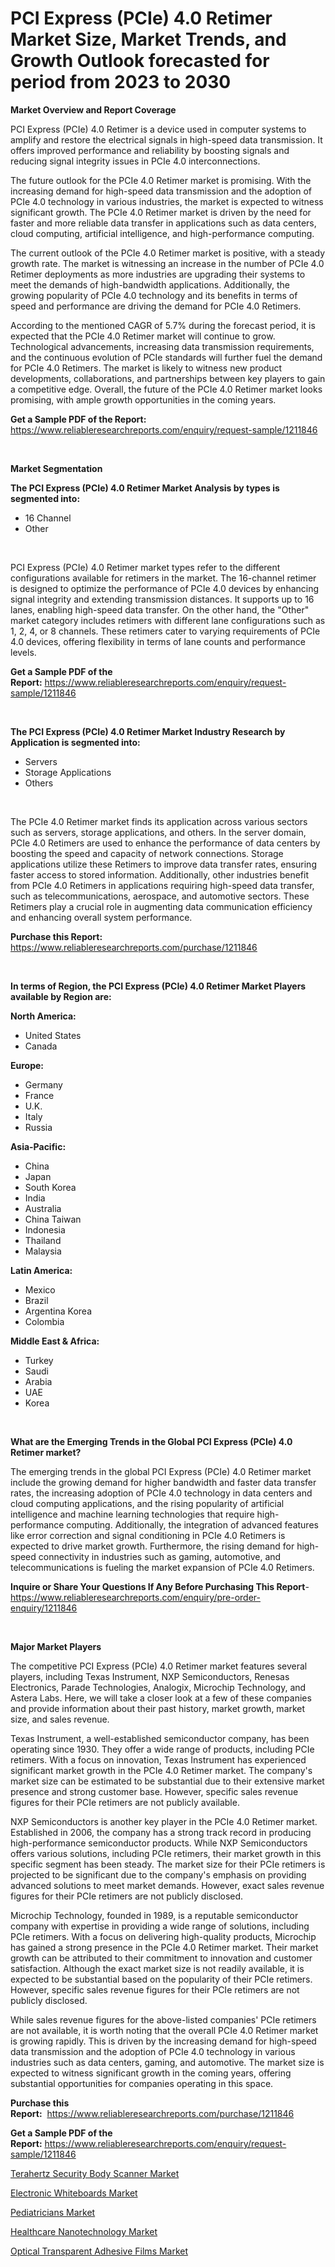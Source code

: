 <p><h1>PCI Express (PCIe) 4.0 Retimer Market Size, Market Trends, and Growth Outlook forecasted for period from 2023 to 2030</h1></p><p><strong>Market Overview and Report Coverage</strong></p>
<p><p>PCI Express (PCIe) 4.0 Retimer is a device used in computer systems to amplify and restore the electrical signals in high-speed data transmission. It offers improved performance and reliability by boosting signals and reducing signal integrity issues in PCIe 4.0 interconnections.</p><p>The future outlook for the PCIe 4.0 Retimer market is promising. With the increasing demand for high-speed data transmission and the adoption of PCIe 4.0 technology in various industries, the market is expected to witness significant growth. The PCIe 4.0 Retimer market is driven by the need for faster and more reliable data transfer in applications such as data centers, cloud computing, artificial intelligence, and high-performance computing.</p><p>The current outlook of the PCIe 4.0 Retimer market is positive, with a steady growth rate. The market is witnessing an increase in the number of PCIe 4.0 Retimer deployments as more industries are upgrading their systems to meet the demands of high-bandwidth applications. Additionally, the growing popularity of PCIe 4.0 technology and its benefits in terms of speed and performance are driving the demand for PCIe 4.0 Retimers.</p><p>According to the mentioned CAGR of 5.7% during the forecast period, it is expected that the PCIe 4.0 Retimer market will continue to grow. Technological advancements, increasing data transmission requirements, and the continuous evolution of PCIe standards will further fuel the demand for PCIe 4.0 Retimers. The market is likely to witness new product developments, collaborations, and partnerships between key players to gain a competitive edge. Overall, the future of the PCIe 4.0 Retimer market looks promising, with ample growth opportunities in the coming years.</p></p>
<p><strong>Get a Sample PDF of the Report:</strong> <a href="https://www.reliableresearchreports.com/enquiry/request-sample/1211846">https://www.reliableresearchreports.com/enquiry/request-sample/1211846</a></p>
<p>&nbsp;</p>
<p><strong>Market Segmentation</strong></p>
<p><strong>The PCI Express (PCIe) 4.0 Retimer Market Analysis by types is segmented into:</strong></p>
<p><ul><li>16 Channel</li><li>Other</li></ul></p>
<p>&nbsp;</p>
<p><p>PCI Express (PCIe) 4.0 Retimer market types refer to the different configurations available for retimers in the market. The 16-channel retimer is designed to optimize the performance of PCIe 4.0 devices by enhancing signal integrity and extending transmission distances. It supports up to 16 lanes, enabling high-speed data transfer. On the other hand, the "Other" market category includes retimers with different lane configurations such as 1, 2, 4, or 8 channels. These retimers cater to varying requirements of PCIe 4.0 devices, offering flexibility in terms of lane counts and performance levels.</p></p>
<p><strong>Get a Sample PDF of the Report:</strong>&nbsp;<a href="https://www.reliableresearchreports.com/enquiry/request-sample/1211846">https://www.reliableresearchreports.com/enquiry/request-sample/1211846</a></p>
<p>&nbsp;</p>
<p><strong>The PCI Express (PCIe) 4.0 Retimer Market Industry Research by Application is segmented into:</strong></p>
<p><ul><li>Servers</li><li>Storage Applications</li><li>Others</li></ul></p>
<p>&nbsp;</p>
<p><p>The PCIe 4.0 Retimer market finds its application across various sectors such as servers, storage applications, and others. In the server domain, PCIe 4.0 Retimers are used to enhance the performance of data centers by boosting the speed and capacity of network connections. Storage applications utilize these Retimers to improve data transfer rates, ensuring faster access to stored information. Additionally, other industries benefit from PCIe 4.0 Retimers in applications requiring high-speed data transfer, such as telecommunications, aerospace, and automotive sectors. These Retimers play a crucial role in augmenting data communication efficiency and enhancing overall system performance.</p></p>
<p><strong>Purchase this Report:</strong>&nbsp; <a href="https://www.reliableresearchreports.com/purchase/1211846">https://www.reliableresearchreports.com/purchase/1211846</a></p>
<p>&nbsp;</p>
<p><strong>In terms of Region, the PCI Express (PCIe) 4.0 Retimer Market Players available by Region are:</strong></p>
<p>
    <p> <strong> North America: </strong>
        <ul>
            <li>United States</li>
            <li>Canada</li>
        </ul>
        </p> 
    <p> <strong> Europe: </strong>
        <ul>
            <li>Germany</li>
            <li>France</li>
            <li>U.K.</li>
            <li>Italy</li>
            <li>Russia</li>
        </ul>
        </p> 
    <p> <strong> Asia-Pacific: </strong>
        <ul>
            <li>China</li>
            <li>Japan</li>
            <li>South Korea</li>
            <li>India</li>
            <li>Australia</li>
            <li>China Taiwan</li>
            <li>Indonesia</li>
            <li>Thailand</li>
            <li>Malaysia</li>
        </ul>
        </p> 
    <p> <strong> Latin America: </strong>
        <ul>
            <li>Mexico</li>
            <li>Brazil</li>
            <li>Argentina Korea</li>
            <li>Colombia</li>
        </ul>
        </p> 
    <p> <strong> Middle East & Africa: </strong>
        <ul>
            <li>Turkey</li>
            <li>Saudi</li>
            <li>Arabia</li>
            <li>UAE</li>
            <li>Korea</li>
        </ul>
    </p>
    </p>
<p>&nbsp;</p>
<p><strong>What are the Emerging Trends in the Global PCI Express (PCIe) 4.0 Retimer market?</strong></p>
<p><p>The emerging trends in the global PCI Express (PCIe) 4.0 Retimer market include the growing demand for higher bandwidth and faster data transfer rates, the increasing adoption of PCIe 4.0 technology in data centers and cloud computing applications, and the rising popularity of artificial intelligence and machine learning technologies that require high-performance computing. Additionally, the integration of advanced features like error correction and signal conditioning in PCIe 4.0 Retimers is expected to drive market growth. Furthermore, the rising demand for high-speed connectivity in industries such as gaming, automotive, and telecommunications is fueling the market expansion of PCIe 4.0 Retimers.</p></p>
<p><strong>Inquire or Share Your Questions If Any Before Purchasing This Report</strong>- <a href="https://www.reliableresearchreports.com/enquiry/pre-order-enquiry/1211846">https://www.reliableresearchreports.com/enquiry/pre-order-enquiry/1211846</a></p>
<p>&nbsp;</p>
<p><strong>Major Market Players</strong></p>
<p><p>The competitive PCI Express (PCIe) 4.0 Retimer market features several players, including Texas Instrument, NXP Semiconductors, Renesas Electronics, Parade Technologies, Analogix, Microchip Technology, and Astera Labs. Here, we will take a closer look at a few of these companies and provide information about their past history, market growth, market size, and sales revenue.</p><p>Texas Instrument, a well-established semiconductor company, has been operating since 1930. They offer a wide range of products, including PCIe retimers. With a focus on innovation, Texas Instrument has experienced significant market growth in the PCIe 4.0 Retimer market. The company's market size can be estimated to be substantial due to their extensive market presence and strong customer base. However, specific sales revenue figures for their PCIe retimers are not publicly available.</p><p>NXP Semiconductors is another key player in the PCIe 4.0 Retimer market. Established in 2006, the company has a strong track record in producing high-performance semiconductor products. While NXP Semiconductors offers various solutions, including PCIe retimers, their market growth in this specific segment has been steady. The market size for their PCIe retimers is projected to be significant due to the company's emphasis on providing advanced solutions to meet market demands. However, exact sales revenue figures for their PCIe retimers are not publicly disclosed.</p><p>Microchip Technology, founded in 1989, is a reputable semiconductor company with expertise in providing a wide range of solutions, including PCIe retimers. With a focus on delivering high-quality products, Microchip has gained a strong presence in the PCIe 4.0 Retimer market. Their market growth can be attributed to their commitment to innovation and customer satisfaction. Although the exact market size is not readily available, it is expected to be substantial based on the popularity of their PCIe retimers. However, specific sales revenue figures for their PCIe retimers are not publicly disclosed.</p><p>While sales revenue figures for the above-listed companies' PCIe retimers are not available, it is worth noting that the overall PCIe 4.0 Retimer market is growing rapidly. This is driven by the increasing demand for high-speed data transmission and the adoption of PCIe 4.0 technology in various industries such as data centers, gaming, and automotive. The market size is expected to witness significant growth in the coming years, offering substantial opportunities for companies operating in this space.</p></p>
<p><strong>Purchase this Report:</strong>&nbsp;&nbsp;<a href="https://www.reliableresearchreports.com/purchase/1211846">https://www.reliableresearchreports.com/purchase/1211846</a></p>
<p></p>
<p><strong>Get a Sample PDF of the Report:</strong>&nbsp;<a href="https://www.reliableresearchreports.com/enquiry/request-sample/1211846">https://www.reliableresearchreports.com/enquiry/request-sample/1211846</a></p>
<p><p><a href="https://github.com/YashRP12/Market-Research-Report-List-1/blob/main/terahertz-security-body-scanner-market.md">Terahertz Security Body Scanner Market</a></p><p><a href="https://medium.com/@leliajewess/electronic-whiteboards-market-size-growth-forecast-2023-2030-04117cc2d85c">Electronic Whiteboards Market</a></p><p><a href="https://www.linkedin.com/pulse/pediatricians-market-size-growth-forecast-from-2023-2030-ldfpc/">Pediatricians Market</a></p><p><a href="https://www.linkedin.com/pulse/healthcare-nanotechnology-market-share-amp-new-trends-rkxgc/">Healthcare Nanotechnology Market</a></p><p><a href="https://github.com/Chiragrp25/Market-Research-Report-List-1/blob/main/optical-transparent-adhesive-films-market.md">Optical Transparent Adhesive Films Market</a></p></p>